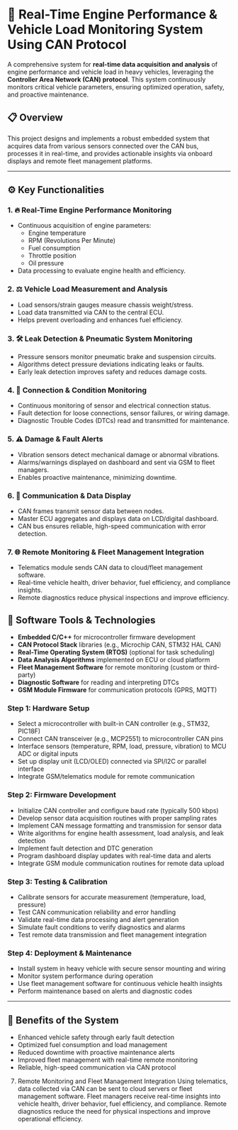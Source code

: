 
# 🚛 Real-Time Engine Performance & Vehicle Load Monitoring System Using CAN Protocol

A comprehensive system for **real-time data acquisition and analysis** of engine performance and vehicle load in heavy vehicles, leveraging the **Controller Area Network (CAN) protocol**. This system continuously monitors critical vehicle parameters, ensuring optimized operation, safety, and proactive maintenance.


## 📋 Overview

This project designs and implements a robust embedded system that acquires data from various sensors connected over the CAN bus, processes it in real-time, and provides actionable insights via onboard displays and remote fleet management platforms.

---

## ⚙️ Key Functionalities

### 1. 🔥 Real-Time Engine Performance Monitoring
- Continuous acquisition of engine parameters:  
  - Engine temperature  
  - RPM (Revolutions Per Minute)  
  - Fuel consumption  
  - Throttle position  
  - Oil pressure  
- Data processing to evaluate engine health and efficiency.

### 2. ⚖️ Vehicle Load Measurement and Analysis
- Load sensors/strain gauges measure chassis weight/stress.  
- Load data transmitted via CAN to the central ECU.  
- Helps prevent overloading and enhances fuel efficiency.

### 3. 🛠 Leak Detection & Pneumatic System Monitoring
- Pressure sensors monitor pneumatic brake and suspension circuits.  
- Algorithms detect pressure deviations indicating leaks or faults.  
- Early leak detection improves safety and reduces damage costs.

### 4. 🔌 Connection & Condition Monitoring
- Continuous monitoring of sensor and electrical connection status.  
- Fault detection for loose connections, sensor failures, or wiring damage.  
- Diagnostic Trouble Codes (DTCs) read and transmitted for maintenance.

### 5. ⚠️ Damage & Fault Alerts
- Vibration sensors detect mechanical damage or abnormal vibrations.  
- Alarms/warnings displayed on dashboard and sent via GSM to fleet managers.  
- Enables proactive maintenance, minimizing downtime.

### 6. 📡 Communication & Data Display
- CAN frames transmit sensor data between nodes.  
- Master ECU aggregates and displays data on LCD/digital dashboard.  
- CAN bus ensures reliable, high-speed communication with error detection.

### 7. 🌐 Remote Monitoring & Fleet Management Integration
- Telematics module sends CAN data to cloud/fleet management software.  
- Real-time vehicle health, driver behavior, fuel efficiency, and compliance insights.  
- Remote diagnostics reduce physical inspections and improve efficiency.


## 🧰 Software Tools & Technologies

- **Embedded C/C++** for microcontroller firmware development  
- **CAN Protocol Stack** libraries (e.g., Microchip CAN, STM32 HAL CAN)  
- **Real-Time Operating System (RTOS)** (optional for task scheduling)  
- **Data Analysis Algorithms** implemented on ECU or cloud platform  
- **Fleet Management Software** for remote monitoring (custom or third-party)  
- **Diagnostic Software** for reading and interpreting DTCs  
- **GSM Module Firmware** for communication protocols (GPRS, MQTT)  


### Step 1: Hardware Setup
- Select a microcontroller with built-in CAN controller (e.g., STM32, PIC18F)  
- Connect CAN transceiver (e.g., MCP2551) to microcontroller CAN pins  
- Interface sensors (temperature, RPM, load, pressure, vibration) to MCU ADC or digital inputs  
- Set up display unit (LCD/OLED) connected via SPI/I2C or parallel interface  
- Integrate GSM/telematics module for remote communication  

### Step 2: Firmware Development
- Initialize CAN controller and configure baud rate (typically 500 kbps)  
- Develop sensor data acquisition routines with proper sampling rates  
- Implement CAN message formatting and transmission for sensor data  
- Write algorithms for engine health assessment, load analysis, and leak detection  
- Implement fault detection and DTC generation  
- Program dashboard display updates with real-time data and alerts  
- Integrate GSM module communication routines for remote data upload  

### Step 3: Testing & Calibration
- Calibrate sensors for accurate measurement (temperature, load, pressure)  
- Test CAN communication reliability and error handling  
- Validate real-time data processing and alert generation  
- Simulate fault conditions to verify diagnostics and alarms  
- Test remote data transmission and fleet management integration  

### Step 4: Deployment & Maintenance
- Install system in heavy vehicle with secure sensor mounting and wiring  
- Monitor system performance during operation  
- Use fleet management software for continuous vehicle health insights  
- Perform maintenance based on alerts and diagnostic codes  

---

## 🚀 Benefits of the System

- Enhanced vehicle safety through early fault detection  
- Optimized fuel consumption and load management  
- Reduced downtime with proactive maintenance alerts  
- Improved fleet management with real-time remote monitoring  
- Reliable, high-speed communication via CAN protocol  


7. Remote Monitoring and Fleet Management Integration
Using telematics, data collected via CAN can be sent to cloud servers or fleet management software.
Fleet managers receive real-time insights into vehicle health, driver behavior, fuel efficiency, and compliance.
Remote diagnostics reduce the need for physical inspections and improve operational efficiency.

